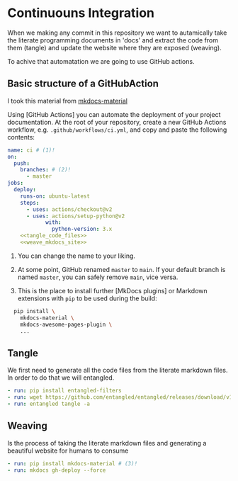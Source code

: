 # Continuouns Integration

When we making any commit in this repository we want to autamically take the literate programming documents in 'docs' and extract the code from them (tangle) and update the website where they are exposed (weaving).

To achive that automatation we are going to use GitHub actions.

## Basic structure of a GitHubAction

I took  this material from [mkdocs-material](https://squidfunk.github.io/mkdocs-material/publishing-your-site/#github-pages)

Using [GitHub Actions] you can automate the deployment of your project
documentation. At the root of your repository, create a new GitHub Actions
workflow, e.g. `.github/workflows/ci.yml`, and copy and paste the following
contents:

```yaml title="file://.github/workflows/ci.yml"
name: ci # (1)!
on:
  push:
    branches: # (2)!
      - master
jobs:
  deploy:
    runs-on: ubuntu-latest
    steps:
      - uses: actions/checkout@v2
      - uses: actions/setup-python@v2
            with:
              python-version: 3.x
    <<tangle_code_files>>
    <<weave_mkdocs_site>>

```

1.  You can change the name to your liking. 

2.  At some point, GitHub renamed `master` to `main`. If your default branch
        is named `master`, you can safely remove `main`, vice versa.

3.  This is the place to install further [MkDocs plugins] or Markdown extensions with `pip` to be used during the build:

``` sh
  pip install \
    mkdocs-material \
    mkdocs-awesome-pages-plugin \
    ...
```

## Tangle

We first need to generate all the code files from the literate markdown files. In order to do that we will entangled.

```yaml title="#tangle_code_files"
- run: pip install entangled-filters
- run: wget https://github.com/entangled/entangled/releases/download/v1.2.4/entangled-1.2.4-x86_64-GNU-Linux.tar.xz && tar --extract --file entangled-1.2.4-x86_64-GNU-Linux.tar.xz && sudo cp -r ./entangled-1.2.4/* /usr/local/
- run: entangled tangle -a
```

## Weaving
Is the process of taking the literate markdown files and generating a beautiful website for humans to consume
 
```yaml title="#weave_mkdocs_site"
- run: pip install mkdocs-material # (3)!
- run: mkdocs gh-deploy --force
```
